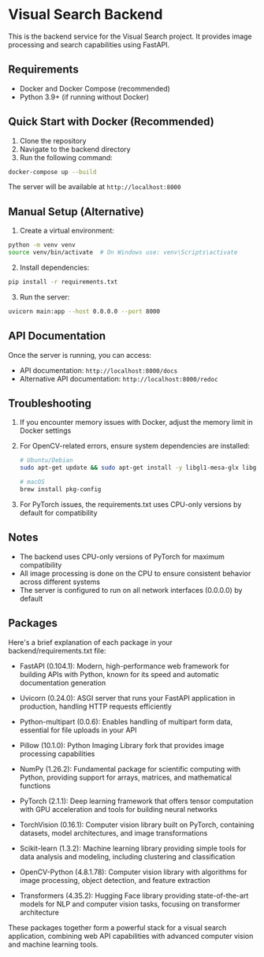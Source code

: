 # Visual Search Backend

This is the backend service for the Visual Search project. It provides image processing and search capabilities using FastAPI.

## Requirements

- Docker and Docker Compose (recommended)
- Python 3.9+ (if running without Docker)

## Quick Start with Docker (Recommended)

1. Clone the repository
2. Navigate to the backend directory
3. Run the following command:

```bash
docker-compose up --build
```

The server will be available at `http://localhost:8000`

## Manual Setup (Alternative)

1. Create a virtual environment:

```bash
python -m venv venv
source venv/bin/activate  # On Windows use: venv\Scripts\activate
```

2. Install dependencies:

```bash
pip install -r requirements.txt
```

3. Run the server:

```bash
uvicorn main:app --host 0.0.0.0 --port 8000
```

## API Documentation

Once the server is running, you can access:

- API documentation: `http://localhost:8000/docs`
- Alternative API documentation: `http://localhost:8000/redoc`

## Troubleshooting

1. If you encounter memory issues with Docker, adjust the memory limit in Docker settings
2. For OpenCV-related errors, ensure system dependencies are installed:

   ```bash
   # Ubuntu/Debian
   sudo apt-get update && sudo apt-get install -y libgl1-mesa-glx libglib2.0-0

   # macOS
   brew install pkg-config
   ```

3. For PyTorch issues, the requirements.txt uses CPU-only versions by default for compatibility

## Notes

- The backend uses CPU-only versions of PyTorch for maximum compatibility
- All image processing is done on the CPU to ensure consistent behavior across different systems
- The server is configured to run on all network interfaces (0.0.0.0) by default

## Packages

Here's a brief explanation of each package in your backend/requirements.txt file:

- FastAPI (0.104.1): Modern, high-performance web framework for building APIs with Python, known for its speed and automatic documentation generation

- Uvicorn (0.24.0): ASGI server that runs your FastAPI application in production, handling HTTP requests efficiently

- Python-multipart (0.0.6): Enables handling of multipart form data, essential for file uploads in your API

- Pillow (10.1.0): Python Imaging Library fork that provides image processing capabilities

- NumPy (1.26.2): Fundamental package for scientific computing with Python, providing support for arrays, matrices, and mathematical functions

- PyTorch (2.1.1): Deep learning framework that offers tensor computation with GPU acceleration and tools for building neural networks

- TorchVision (0.16.1): Computer vision library built on PyTorch, containing datasets, model architectures, and image transformations

- Scikit-learn (1.3.2): Machine learning library providing simple tools for data analysis and modeling, including clustering and classification

- OpenCV-Python (4.8.1.78): Computer vision library with algorithms for image processing, object detection, and feature extraction

- Transformers (4.35.2): Hugging Face library providing state-of-the-art models for NLP and computer vision tasks, focusing on transformer architecture

These packages together form a powerful stack for a visual search application, combining web API capabilities with advanced computer vision and machine learning tools.
